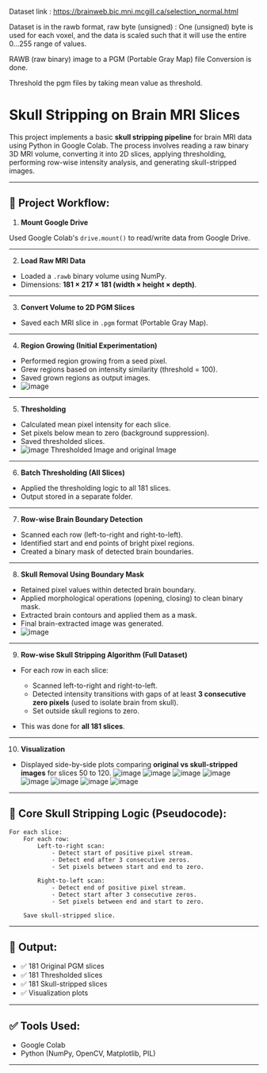 
Dataset link : https://brainweb.bic.mni.mcgill.ca/selection_normal.html

Dataset is in the rawb format, raw byte (unsigned) : One (unsigned) byte is used for each voxel, and the data is scaled such that it will use the entire 0...255 range of values. 

RAWB (raw binary) image to a PGM (Portable Gray Map) file Conversion is done.

Threshold the pgm files by taking mean value as threshold.



# Skull Stripping on Brain MRI Slices

This project implements a basic **skull stripping pipeline** for brain MRI data using Python in Google Colab. The process involves reading a raw binary 3D MRI volume, converting it into 2D slices, applying thresholding, performing row-wise intensity analysis, and generating skull-stripped images.

---

## 📌 Project Workflow:

1. **Mount Google Drive**

Used Google Colab's `drive.mount()` to read/write data from Google Drive.

---

2. **Load Raw MRI Data**

- Loaded a `.rawb` binary volume using NumPy.
- Dimensions: **181 × 217 × 181 (width × height × depth)**.

---

3. **Convert Volume to 2D PGM Slices**

- Saved each MRI slice in `.pgm` format (Portable Gray Map).

---

4. **Region Growing (Initial Experimentation)**

- Performed region growing from a seed pixel.
- Grew regions based on intensity similarity (threshold = 100).
- Saved grown regions as output images.
- ![image](https://github.com/user-attachments/assets/ec9a1cea-b13d-42eb-9b8d-b71f4addecbd)


---

5. **Thresholding**

- Calculated mean pixel intensity for each slice.
- Set pixels below mean to zero (background suppression).
- Saved thresholded slices.
- ![image](https://github.com/user-attachments/assets/306331af-3618-474c-bfdf-87bcbe078095) Thresholded Image and original Image


---

6. **Batch Thresholding (All Slices)**

- Applied the thresholding logic to all 181 slices.
- Output stored in a separate folder.

---

7. **Row-wise Brain Boundary Detection**

- Scanned each row (left-to-right and right-to-left).
- Identified start and end points of bright pixel regions.
- Created a binary mask of detected brain boundaries.

---

8. **Skull Removal Using Boundary Mask**

- Retained pixel values within detected brain boundary.
- Applied morphological operations (opening, closing) to clean binary mask.
- Extracted brain contours and applied them as a mask.
- Final brain-extracted image was generated.
- ![image](https://github.com/user-attachments/assets/a7e5e952-7c13-4dc1-b1e2-39116191aa7d)


---

9. **Row-wise Skull Stripping Algorithm (Full Dataset)**

- For each row in each slice:
  - Scanned left-to-right and right-to-left.
  - Detected intensity transitions with gaps of at least **3 consecutive zero pixels** (used to isolate brain from skull).
  - Set outside skull regions to zero.

- This was done for **all 181 slices**.

---

10. **Visualization**

- Displayed side-by-side plots comparing **original vs skull-stripped images** for slices 50 to 120.
![image](https://github.com/user-attachments/assets/8bf80601-f363-42e3-92dd-204743076792)
![image](https://github.com/user-attachments/assets/c61e6420-9500-4ca3-b9ac-481663e3d503)
![image](https://github.com/user-attachments/assets/2d6e2dec-1abc-4c32-bd19-e1b43f92fa8e)
![image](https://github.com/user-attachments/assets/e12435da-29b5-4b00-8786-ce0c36fa019b)
![image](https://github.com/user-attachments/assets/b3e788aa-6ac8-4984-a5ed-485a10234008)
![image](https://github.com/user-attachments/assets/36b91b4c-1ce6-4662-b449-6d94c0cda08e)
![image](https://github.com/user-attachments/assets/69c57381-eecf-497d-80b2-0593ab36e146)
![image](https://github.com/user-attachments/assets/45906aec-06a4-480a-8f22-7c5d0ecfa863)







---

## 📝 Core Skull Stripping Logic (Pseudocode):

```
For each slice:
    For each row:
        Left-to-right scan:
            - Detect start of positive pixel stream.
            - Detect end after 3 consecutive zeros.
            - Set pixels between start and end to zero.

        Right-to-left scan:
            - Detect end of positive pixel stream.
            - Detect start after 3 consecutive zeros.
            - Set pixels between end and start to zero.

    Save skull-stripped slice.
```

---

## 📂 Output:

- ✅ 181 Original PGM slices  
- ✅ 181 Thresholded slices  
- ✅ 181 Skull-stripped slices  
- ✅ Visualization plots  

---

## ✅ Tools Used:

- Google Colab  
- Python (NumPy, OpenCV, Matplotlib, PIL)  

---
